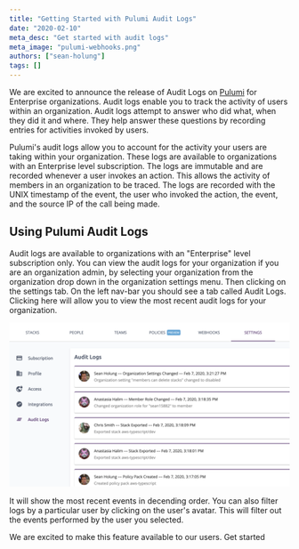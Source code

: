 ```yaml
---
title: "Getting Started with Pulumi Audit Logs"
date: "2020-02-10"
meta_desc: "Get started with audit logs"
meta_image: "pulumi-webhooks.png"
authors: ["sean-holung"]
tags: []
---
```


We are excited to announce the release of Audit Logs on
[Pulumi](https://app.pulumi.com) for Enterprise organizations.
Audit logs enable you to track the activity of users within an
organization. Audit logs attempt to answer who did what, when
they did it and where. They help answer these questions
by recording entries for activities invoked by users.

Pulumi's audit logs allow you to account for the activity your
users are taking within your organization. These logs are available to
organizations with an Enterprise level subscription. The logs are immutable and
are recorded whenever a user invokes an action. This allows the activity
of members in an organization to be traced.
The logs are recorded with the UNIX timestamp of the event, the user
who invoked the action, the event, and the source IP of the call being made.

## Using Pulumi Audit Logs

Audit logs are available to organizations with an "Enterprise" level subscription
only. You can view the audit logs for your organization if you
are an organization admin, by selecting your organization from the
organization drop down in the organization settings menu. Then clicking on
the settings tab. On the left nav-bar you should see a tab called Audit Logs.
Clicking here will allow you to view the most recent audit logs for your
organization.

![auditlogs](./auditlogs.png)

It will show the most recent events in decending order. You can
also filter logs by a particular user by clicking on the user's avatar. This will
filter out the events performed by the user you selected.

We are excited to make this feature available to our users. Get started
